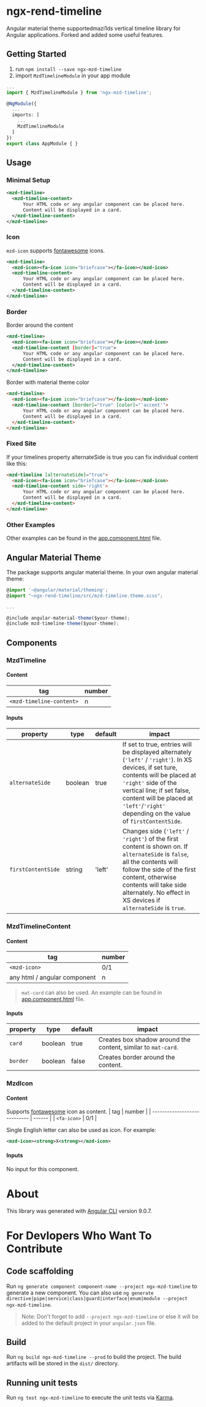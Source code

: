 # ngx-rend-timeline

Angular material theme supportedmazi1ds vertical timeline library for Angular applications. Forked and added some useful features.


## Getting Started

1) run `npm install --save ngx-mzd-timeline`
2) import `MzdTimelineModule` in your app module

```typescript
...
import { MzdTimelineModule } from 'ngx-mzd-timeline';

@NgModule({
  ...
  imports: [
    ...
    MzdTimelineModule
  ]
})
export class AppModule { }
```

## Usage

### Minimal Setup

```xml
<mzd-timeline>
  <mzd-timeline-content>
      Your HTML code or any angular component can be placed here.
      Content will be displayed in a card.
  </mzd-timeline-content>
</mzd-timeline>
```

### Icon

`mzd-icon` supports [fontawesome](https://fontawesome.com/icons) icons.

```xml
<mzd-timeline>
  <mzd-icon><fa-icon icon="briefcase"></fa-icon></mzd-icon>
  <mzd-timeline-content>
      Your HTML code or any angular component can be placed here.
      Content will be displayed in a card.
  </mzd-timeline-content>
</mzd-timeline>
```

### Border

Border around the content

```xml
<mzd-timeline>
  <mzd-icon><fa-icon icon="briefcase"></fa-icon></mzd-icon>
  <mzd-timeline-content [border]="true">
      Your HTML code or any angular component can be placed here.
      Content will be displayed in a card.
  </mzd-timeline-content>
</mzd-timeline>
```

Border with material theme color

```html
<mzd-timeline>
  <mzd-icon><fa-icon icon="briefcase"></fa-icon></mzd-icon>
  <mzd-timeline-content [border]="true" [color]="'accent'">
      Your HTML code or any angular component can be placed here.
      Content will be displayed in a card.
  </mzd-timeline-content>
</mzd-timeline>
```

### Fixed Site

If your timelines property alternateSide is true you can fix individual content like this:

```html
<mzd-timeline [alternateSide]="true">
  <mzd-icon><fa-icon icon="briefcase"></fa-icon></mzd-icon>
  <mzd-timeline-content side='right'>
      Your HTML code or any angular component can be placed here.
      Content will be displayed in a card.
  </mzd-timeline-content>
</mzd-timeline>
```

### Other Examples

Other examples can be found in the [app.component.html](https://github.com/rendmm/ngx-rend-timeline/blob/master/src/app/app.component.html) file.

## Angular Material Theme

The package supports angular material theme. In your own angular material theme:

```typescript
@import '~@angular/material/theming';
@import "~ngx-rend-timeline/src/mzd-timeline.theme.scss";

...

@include angular-material-theme($your-theme);
@include mzd-timeline-theme($your-theme);
```

## Components

### MzdTimeline

#### Content
| tag                      | number |
| ------------------------ | ------ |
| `<mzd-timeline-content>` |     n  |

#### Inputs
| property           | type    | default | impact                                                                                                                                                                                                                                                                             |
| ------------------ | ------- | ------- | ---------------------------------------------------------------------------------------------------------------------------------------------------------------------------------------------------------------------------------------------------------------------------------- |
| `alternateSide`    | boolean | true    | If set to true, entries will be displayed alternately (`'left'` / `'right'`). In XS devices, if set ture, contents will be placed at `'right'` side of the vertical line; if set false, content will be placed at `'left'`/`'right'` depending on the value of `firstContentSide`. |
| `firstContentSide` | string  | 'left'  | Changes side (`'left'` / `'right'`) of the first content is shown on. If `alternateSide` is `false`, all the contents will follow the side of the first content, otherwise contents will take side alternately. No effect in XS devices if `alternateSide` is `true`.              |

### MzdTimelineContent

#### Content
| tag                          | number |
| ---------------------------- | ------ |
| `<mzd-icon>`                 |   0/1  |
| any html / angular component |     n  |

> `mat-card` can also be used. An example can be found in [app.component.html](https://github.com/mazid1/ngx-mzd-timeline/blob/master/src/app/app.component.html) file.

#### Inputs
| property | type    | default | impact                                                        |
| -------- | ------- | ------- | ------------------------------------------------------------- |
| `card`   | boolean | true    | Creates box shadow around the content, similar to `mat-card`. |
| `border` | boolean | false   | Creates border around the content.                            |

### MzdIcon

#### Content
Supports [fontawesome](https://fontawesome.com/icons) icon as content.
| tag                          | number |
| ---------------------------- | ------ |
| `<fa-icon>`                  |   0/1  |

Single English letter can also be used as icon. For example:
```xml
<mzd-icon><strong>X<strong></mzd-icon>
```

#### Inputs
No input for this component.

# About

This library was generated with [Angular CLI](https://github.com/angular/angular-cli) version 9.0.7.

# For Devlopers Who Want To Contribute

## Code scaffolding

Run `ng generate component component-name --project ngx-mzd-timeline` to generate a new component. You can also use `ng generate directive|pipe|service|class|guard|interface|enum|module --project ngx-mzd-timeline`.
> Note: Don't forget to add `--project ngx-mzd-timeline` or else it will be added to the default project in your `angular.json` file. 

## Build

Run `ng build ngx-mzd-timeline --prod` to build the project. The build artifacts will be stored in the `dist/` directory.

## Running unit tests

Run `ng test ngx-mzd-timeline` to execute the unit tests via [Karma](https://karma-runner.github.io).
